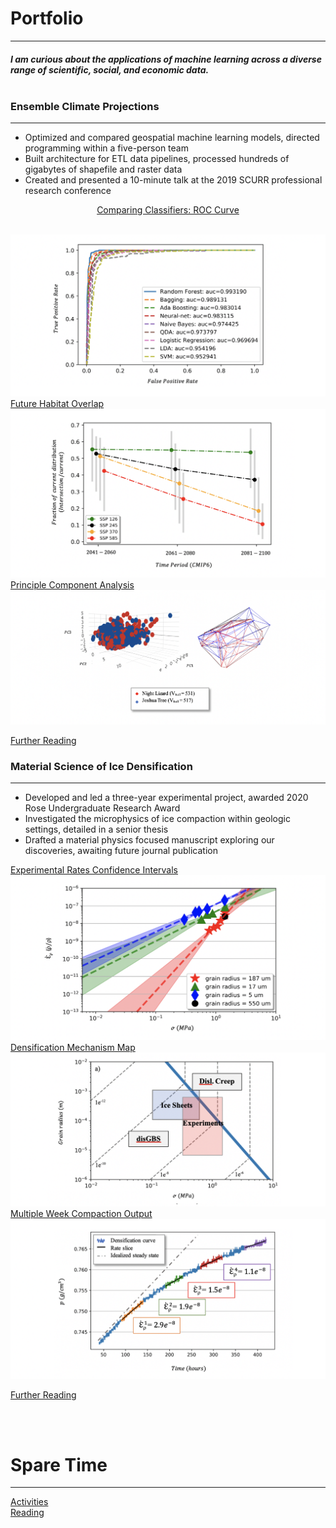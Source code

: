 # Portfolio
---
##### I am curious about the applications of machine learning across a diverse range of scientific, social, and economic data.<br><br>

### Ensemble Climate Projections
---
* Optimized and compared geospatial machine learning models, directed programming within a five-person team 
* Built architecture for ETL data pipelines, processed hundreds of gigabytes of shapefile and raster data
*	Created and presented a 10-minute talk at the 2019 SCURR professional research conference

<p align="center"> <a target="_blank" rel="noopener noreferrer" href="https://github.com/daniel-furman/shared-projects/tree/master/ensemble-climate-projections">Comparing Classifiers: ROC Curve</a> </p> <br>
<img src="images/auc.png?raw=true"/>
<a target="_blank" rel="noopener noreferrer" href="https://github.com/daniel-furman/shared-projects/tree/master/ensemble-climate-projections">Future Habitat Overlap</a> <br>
<img src="images/ensemble.png?raw=true"/>
<a target="_blank" rel="noopener noreferrer" href="https://github.com/daniel-furman/daniel-furman.github.io/tree/master/code-for-figures/ensemble-climate-projections/pca">Principle Component Analysis</a> <br>
<img src="images/pca.png?raw=true"/>

<a target="_blank" rel="noopener noreferrer" href="https://drive.google.com/drive/folders/15nZUMuGLiINuhSuP6DJ6hg27YKZxeC9A?usp=sharing">Further Reading</a> <br>


### Material Science of Ice Densification
---
*	Developed and led a three-year experimental project, awarded 2020 Rose Undergraduate Research Award
*	Investigated the microphysics of ice compaction within geologic settings, detailed in a senior thesis 
*	Drafted a material physics focused manuscript exploring our discoveries, awaiting future journal publication 

<a target="_blank" rel="noopener noreferrer" href="https://github.com/daniel-furman/shared-projects/tree/master/ice-densification">Experimental Rates Confidence Intervals</a> <br>
<img src="images/exp-interv.png?raw=true"/>
<a target="_blank" rel="noopener noreferrer" href="https://github.com/daniel-furman/shared-projects/tree/master/ice-densification">Densification Mechanism Map</a> <br>
<img src="images/map.png?raw=true"/>
<a target="_blank" rel="noopener noreferrer" href="https://github.com/daniel-furman/shared-projects/tree/master/ice-densification">Multiple Week Compaction Output</a> <br>
<img src="images/multi.png?raw=true"/>

<a target="_blank" rel="noopener noreferrer" href="https://drive.google.com/drive/folders/1eDXEeZ1x04-mp7oUI9cQi2PNBXxXor5x?usp=sharing">Further Reading</a> <br>


<br><br>

# Spare Time
---
[Activities](activities.md)<br>
[Reading](reading.md)






